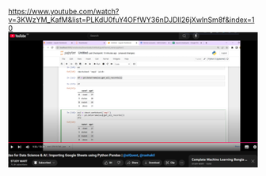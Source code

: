 https://www.youtube.com/watch?v=3KWzYM_KafM&list=PLKdU0fuY4OFfWY36nDJDlI26jXwInSm8f&index=10 <br/>
<img src="https://github.com/Mribrahimkhan360/Machine-Learning/blob/main/Screenshot_5.png">
